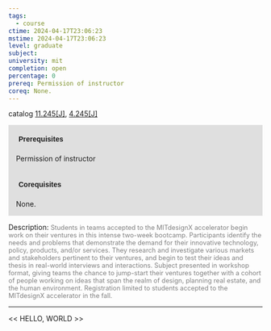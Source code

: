 ```yaml
---
tags:
  - course
ctime: 2024-04-17T23:06:23
mstime: 2024-04-17T23:06:23
level: graduate
subject: 
university: mit
completion: open
percentage: 0
prereq: Permission of instructor
coreq: None.
---
```


catalog [11.245[J]](http://student.mit.edu/catalog/m11b.html#11.245), [4.245[J]](http://student.mit.edu/catalog/m4b.html#4.245)

<span style="display: block; padding: 15px; background-color: rgb(100, 100, 100, 0.2);"><font id="m_prereq504_0" style="display: block; font-family: Arial, sans-serif; font-weight: bold; padding: 5px">Prerequisites</font><br><span id="prereq504_0">Permission of instructor</span></span>
<span style="display: block; padding: 15px; background-color: rgb(100, 100, 100, 0.2);"><font id="m_coreq504_0" style="display: block; font-family: Arial, sans-serif; font-weight: bold; padding: 5px">Corequisites</font><br><span id="coreq504_0">None.</span></span>

<font style="">Description:</font>
<font style="color: grey; font-size: 0.8rem;">Students in teams accepted to the MITdesignX accelerator begin work on their ventures in this intense two-week bootcamp. Participants identify the needs and problems that demonstrate the demand for their innovative technology, policy, products, and/or services. They research and investigate various markets and stakeholders pertinent to their ventures, and begin to test their ideas and thesis in real-world interviews and interactions. Subject presented in workshop format, giving teams the chance to jump-start their ventures together with a cohort of people working on ideas that span the realm of design, planning real estate, and the human environment. Registration limited to students accepted to the MITdesignX accelerator in the fall.</font>



---

<< HELLO, WORLD >>
